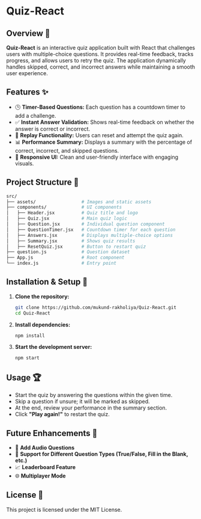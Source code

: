 # Quiz-React

## Overview 🎯
**Quiz-React** is an interactive quiz application built with React that challenges users with multiple-choice questions. It provides real-time feedback, tracks progress, and allows users to retry the quiz. The application dynamically handles skipped, correct, and incorrect answers while maintaining a smooth user experience.

## Features ✨
- 🕒 **Timer-Based Questions:** Each question has a countdown timer to add a challenge.
- ✅ **Instant Answer Validation:** Shows real-time feedback on whether the answer is correct or incorrect.
- 🔄 **Replay Functionality:** Users can reset and attempt the quiz again.
- 📊 **Performance Summary:** Displays a summary with the percentage of correct, incorrect, and skipped questions.
- 🎨 **Responsive UI:** Clean and user-friendly interface with engaging visuals.

## Project Structure 📂
```bash
src/
├── assets/                 # Images and static assets
├── components/             # UI components
│   ├── Header.jsx          # Quiz title and logo
│   ├── Quiz.jsx            # Main quiz logic
│   ├── Question.jsx        # Individual question component
│   ├── QuestionTimer.jsx   # Countdown timer for each question
│   ├── Answers.jsx         # Displays multiple-choice options
│   ├── Summary.jsx         # Shows quiz results
│   ├── ResetQuiz.jsx       # Button to restart quiz
├── question.js             # Question dataset
├── App.js                  # Root component
└── index.js                # Entry point
```

## Installation & Setup 🚀
1. **Clone the repository:**
   ```bash
   git clone https://github.com/mukund-rakholiya/Quiz-React.git
   cd Quiz-React
   ```

2. **Install dependencies:**
   ```bash
   npm install
   ```

3. **Start the development server:**
   ```bash
   npm start
   ```

## Usage 🏆
- Start the quiz by answering the questions within the given time.
- Skip a question if unsure; it will be marked as skipped.
- At the end, review your performance in the summary section.
- Click **"Play again!"** to restart the quiz.

## Future Enhancements 🚀
- 🎤 **Add Audio Questions**
- 🔢 **Support for Different Question Types (True/False, Fill in the Blank, etc.)**
- 📈 **Leaderboard Feature**
- 🌐 **Multiplayer Mode**


## License 📝
This project is licensed under the MIT License.
